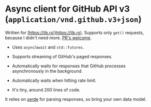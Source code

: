 # Async client for GitHub API v3 (`application/vnd.github.v3+json`)

Written for [https://lib.rs](https://lib.rs). Supports only `get()` requests, because I didn't need more. [PR's welcome](https://gitlab.com/crates.rs/crates.rs/-/tree/master/github_v3).

* Uses `async`/`await` and `std::futures`.

* Supports streaming of GitHub's paged responses.

* Automatically waits for responses that GitHub processes asynchronously in the background.

* Automatically waits when hitting rate limit.

* It's tiny, around 200 lines of code.

It relies on [serde](https://lib.rs/serde) for parsing responses, so bring your own data model.

